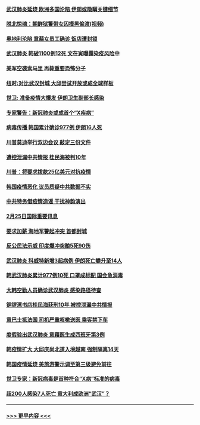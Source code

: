 #### [武汉肺炎延烧 欧洲多国沦陷 伊朗或隐瞒关键细节](../pages/prog202/a102785858.md?t=02261302) 
#### [脱北惊魂：朝鲜狱警带女囚摸黑偷渡(视频)](../pages/prog202/a102785824.md?t=02261302) 
#### [奥地利沦陷 意藉女员工确诊 饭店遭封锁](../pages/prog202/a102785803.md?t=02261302) 
#### [武汉肺炎 韩破1100例12死 文在寅曝露染疫风险中](../pages/prog202/a102785775.md?t=02261302) 
#### [美军空袭索马里 再毙重要恐怖分子](../pages/prog202/a102785761.md?t=02261302) 
#### [纽时:对比武汉封城 大邱尝试开放或成全球样板](../pages/prog202/a102785567.md?t=02261302) 
#### [世卫: 准备疫情大爆发 伊朗卫生副部长感染](../pages/prog202/a102785718.md?t=02261302) 
#### [专家警告：新冠肺炎或成首个“X疾病”](../pages/prog202/a102785682.md?t=02261302) 
#### [病毒传播 韩国累计确诊977例 伊朗16人死](../pages/prog202/a102785496.md?t=02261302) 
#### [川普莫迪举行双边会议 敲定三份文件](../pages/prog202/a102785486.md?t=02261302) 
#### [遭控泄漏中共情报 桂民海被判10年](../pages/prog202/a102785499.md?t=02261302) 
#### [川普：将要求拨款25亿美元对抗疫情](../pages/prog202/a102785490.md?t=02261302) 
#### [韩国疫情恶化 议员质疑中共数据不实](../pages/prog202/a102785460.md?t=02261302) 
#### [中共特务借疫情造谣 干扰神韵演出](../pages/prog202/a102785446.md?t=02261302) 
#### [2月25日国际重要讯息](../pages/prog202/a102785315.md?t=02261302) 
#### [要求加薪 海地军警起冲突 首都封城](../pages/prog202/a102785256.md?t=02261302) 
#### [反公民法示威 印度爆冲突酿5死90伤](../pages/prog202/a102785244.md?t=02261302) 
#### [武汉肺炎 科威特新增3起病例 伊朗死亡攀升至14人](../pages/prog202/a102785229.md?t=02261302) 
#### [韩武汉肺炎累计977例10死 口罩成标配 国会急消毒](../pages/prog202/a102784917.md?t=02261302) 
#### [大韩空勤人员确诊武汉肺炎 感染路径待查](../pages/prog202/a102785145.md?t=02261302) 
#### [铜锣湾书店桂民海获刑10年 被控泄漏中共情报](../pages/prog202/a102785088.md?t=02261302) 
#### [意巴士抵法国 司机严重咳嗽送医 乘客禁下车](../pages/prog202/a102785016.md?t=02261302) 
#### [度假验出武汉肺炎 意藉医生成西班牙第3例](../pages/prog202/a102785005.md?t=02261302) 
#### [韩疫情扩大 大邱庆尚北道入境越南 强制隔离14天](../pages/prog202/a102784992.md?t=02261302) 
#### [韩国疫情延烧 美旅游警示调至第三级避免前往](../pages/prog202/a102784949.md?t=02261302) 
#### [世卫专家：新冠病毒是首种符合“X病”标准的病毒](../pages/prog202/a102784702.md?t=02261302) 
#### [超200人感染7人死亡 意大利成欧洲“武汉”？](../pages/prog202/a102784822.md?t=02261302) 

----
#### [ >>> 更早内容 <<< ](../indexes/prog202-earlier.md)
